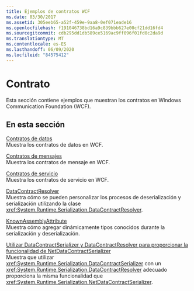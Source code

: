 ```yaml
---
title: Ejemplos de contratos WCF
ms.date: 03/30/2017
ms.assetid: 305eeb65-a52f-459e-9aa8-0ef071eade16
ms.openlocfilehash: f191046738bd16a9c839bbb627e00cf21dd16fd4
ms.sourcegitcommit: cdb295dd1db589ce5169ac9ff096f01fd0c2da9d
ms.translationtype: MT
ms.contentlocale: es-ES
ms.lasthandoff: 06/09/2020
ms.locfileid: "84575412"
---
```

# <a name="contract"></a>Contrato

Esta sección contiene ejemplos que muestran los contratos en Windows Communication Foundation (WCF).  
  
## <a name="in-this-section"></a>En esta sección  
 [Contratos de datos](data-contracts.md)  
 Muestra los contratos de datos en WCF.  
  
 [Contratos de mensajes](message-contracts.md)  
 Muestra los contratos de mensaje en WCF.  
  
 [Contratos de servicio](service-contracts.md)  
 Muestra los contratos de servicio en WCF.  
  
 [DataContractResolver](datacontractresolver.md)  
 Muestra cómo se pueden personalizar los procesos de deserialización y serialización utilizando la clase <xref:System.Runtime.Serialization.DataContractResolver>.  
  
 [KnownAssemblyAttribute](knownassemblyattribute.md)  
 Muestra cómo agregar dinámicamente tipos conocidos durante la serialización y deserialización.  
  
 [Utilizar DataContractSerializer y DataContractResolver para proporcionar la funcionalidad de NetDataContractSerializer](datacontractserializer-datacontractresolver-netdatacontractserializer.md)  
 Muestra que utilizar <xref:System.Runtime.Serialization.DataContractSerializer> con un <xref:System.Runtime.Serialization.DataContractResolver> adecuado proporciona la misma funcionalidad que <xref:System.Runtime.Serialization.NetDataContractSerializer>.
